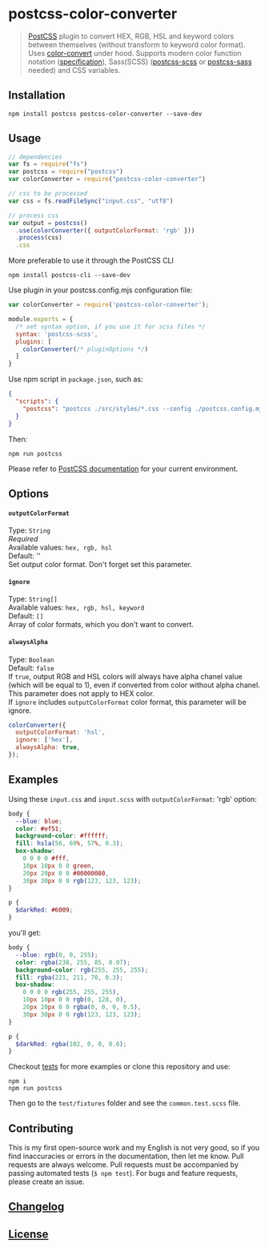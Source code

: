 # postcss-color-converter

> [PostCSS](https://github.com/postcss/postcss) plugin to convert HEX, RGB, HSL and keyword colors between themselves (without transform to keyword color format). Uses [color-convert](https://www.npmjs.com/package/color-convert) under hood. Supports modern color function notation ([specification](https://drafts.csswg.org/css-color/#the-hsl-notation)), Sass(SCSS) ([postcss-scss](https://www.npmjs.com/package/postcss-scss) or [postcss-sass](https://www.npmjs.com/package/postcss-sass) needed) and CSS variables.

## Installation

```console
npm install postcss postcss-color-converter --save-dev
```

## Usage

```js
// dependencies
var fs = require("fs")
var postcss = require("postcss")
var colorConverter = require("postcss-color-converter")

// css to be processed
var css = fs.readFileSync("input.css", "utf8")

// process css
var output = postcss()
  .use(colorConverter({ outputColorFormat: 'rgb' }))
  .process(css)
  .css
```

More preferable to use it through the PostCSS CLI

```console
npm install postcss-cli --save-dev
```

Use plugin in your postcss.config.mjs configuration file:

```js
var colorConverter = require('postcss-color-converter');

module.exports = {
  /* set syntax option, if you use it for scss files */
  syntax: 'postcss-scss',
  plugins: [
    colorConverter(/* pluginOptions */)
  ]
}
```

Use npm script in `package.json`, such as:

```json
{
  "scripts": {
    "postcss": "postcss ./src/styles/*.css --config ./postcss.config.mjs -r"
  }
}
```

Then:

```console
npm run postcss
```

Please refer to [PostCSS documentation](https://github.com/postcss/postcss#usage) for your current environment.

## Options

#### `outputColorFormat`

Type: `String`<br>
_Required_<br>
Available values: `hex, rgb, hsl`<br>
Default: ''<br>
Set output color format. Don't forget set this parameter.

#### `ignore`

Type: `String[]`<br>
Available values: `hex, rgb, hsl, keyword`<br>
Default: `[]`<br>
Array of color formats, which you don't want to convert.

#### `alwaysAlpha`

Type: `Boolean`<br>
Default: `false`<br>
If `true`, output RGB and HSL colors will always have alpha chanel value (which will be equal to 1), even if converted from color without alpha chanel. This parameter does not apply to HEX color.<br>
If `ignore` includes `outputColorFormat` color format, this parameter will be ignore.

```js
colorConverter({
  outputColorFormat: 'hsl',
  ignore: ['hex'],
  alwaysAlpha: true,
});
```

## Examples

Using these `input.css` and `input.scss` with `outputColorFormat`: 'rgb' option:

```css
body {
  --blue: blue;
  color: #ef51;
  background-color: #ffffff;
  fill: hsla(56, 69%, 57%, 0.3);
  box-shadow:
    0 0 0 0 #fff,
    10px 10px 0 0 green,
    20px 20px 0 0 #00000080,
    30px 30px 0 0 rgb(123, 123, 123);
}
```

```scss
p {
  $darkRed: #6009;
}
```

you'll get:

```css
body {
  --blue: rgb(0, 0, 255);
  color: rgba(238, 255, 85, 0.07);
  background-color: rgb(255, 255, 255);
  fill: rgba(221, 211, 70, 0.3);
  box-shadow:
    0 0 0 0 rgb(255, 255, 255),
    10px 10px 0 0 rgb(0, 128, 0),
    20px 20px 0 0 rgba(0, 0, 0, 0.5),
    30px 30px 0 0 rgb(123, 123, 123);
}
```

```scss
p {
  $darkRed: rgba(102, 0, 0, 0.6);
}
```

Checkout [tests](test) for more examples or clone this repository and use:

```console
npm i
npm run postcss
```

Then go to the `test/fixtures` folder and see the `common.test.scss` file.

## Contributing

This is my first open-source work and my English is not very good, so if you find inaccuracies or errors in the documentation, then let me know.
Pull requests are always welcome. Pull requests must be accompanied by passing automated tests (`$ npm test`). For bugs and feature requests, please create an issue.

## [Changelog](CHANGELOG.md)

## [License](LICENSE)
